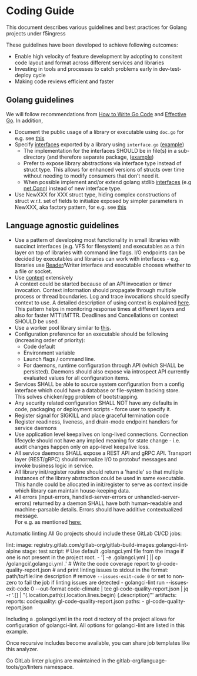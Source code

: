 # Coding Guide

This document describes various guidelines and best practices for Golang projects under f5ingress 

These guidelines have been developed to achieve following outcomes:

* Enable high velocity of feature development by adopting to consitent code layout and format across different services and
  libraries
* Investing in tools and processes to catch problems early in dev-test-deploy cycle
* Making code reviews efficient and faster 



## Golang guidelines

We will follow recommendations from
[How to Write Go Code](https://golang.org/doc/code.html) and
[Effective Go]( https://golang.org/doc/effective_go.html). In addition,

* Document the public usage of a library or executable using `doc.go` for e.g.
  see [this](https://github.com/coreos/etcd/blob/master/embed/doc.go)
* Specify [interfaces](http://jordanorelli.com/post/32665860244/how-to-use-interfaces-in-go)
  exported by a library using `interface.go`
  ([example](https://github.com/appcelerator/amp/tree/2dd6ddfef77ba0efe0563f34e0805d1111ed104a/data/storage))  
  * The implementation for the interfaces SHOULD be in file(s) in a
    sub-directory (and therefore separate package,
    ([example](https://github.com/appcelerator/amp/blob/2dd6ddfef77ba0efe0563f34e0805d1111ed104a/data/storage/etcd/store.go))
  * Prefer to expose library abstractions via interface type instead of
    struct type. This allows for enhanced versions of structs over time
    without needing to modify consumers that don’t need it.
  * When possible implement and/or extend golang stdlib [interfaces](http://sweetohm.net/article/go-interfaces.en.html)
    (e.g [net.Conn](https://github.com/golang/go/blob/go1.9.2/src/net/net.go#L112))
    instead of new interface type. 
* Use NewXXX for XXX struct type, hiding complex constructions of struct w.r.t.
  set of fields to initialize exposed by simpler parameters in NewXXX, aka
  factory pattern, for e.g. see
  [this](http://matthewbrown.io/2016/01/23/factory-pattern-in-golang/)


## Language agnostic guidelines

* Use a pattern of developing most functionality in small libraries with
  succinct interfaces (e.g. VFS for filesystem) and executables as a thin layer
  on top of libraries with command line flags. I/O endpoints can be decided by
  executables and libraries can work with interfaces - e.g. libraries use
  [Reader](https://tour.golang.org/methods/21)/Writer interface and executable
  chooses whether to a file or socket.
* Use [context](https://blog.golang.org/context) extensively  
  A context could be started because of an API invocation or timer invocation.
  Context information should propagate through multiple process or thread
  boundaries. Log and trace invocations should specify context to use. A
  detailed description of using context is explained [here](https://gitlab.com/volterra/ves.io/specifications/issues/11).
  This pattern helps in monitoring response times at different
  layers and also for faster MTTI/MTTR. Deadlines and Cancellations on context
  SHOULD be used.
* Use a worker pool library similar to [this](https://brandur.org/go-worker-pool).
* Configuration preference for an executable should be following (increasing
  order of priority):
  * Code default
  * Environment variable
  * Launch flags / command line.
  * For daemons, runtime configuration through API (which SHALL be persisted).
    Daemons should also expose via introspect API currently evaluated values
    for all configuration items.
* Services SHALL be able to source system configuration from a config
  interface which could have a database or file-system backing store. This
  solves chicken/egg problem of bootstrapping.
* Any security related configuration SHALL NOT have any defaults in code,
  packaging or deployment scripts - force user to specify it.
* Register signal for SIGKILL and place graceful termination code
* Register readiness, liveness, and drain-mode endpoint handlers for service
  daemons
* Use application level keepalives on long-lived connections. Connection
  lifecycle should not have any implied meaning for state change - i.e. audit
  changes happen only on app-level keepalive loss.
* All service daemons SHALL expose a REST API and gRPC API. Transport layer
  (REST/gRPC) should normalize I/O to protobuf messages and invoke business
  logic in service.
* All library init/register routine should return a 'handle' so that multiple
  instances of the library abstraction could be used in same executable. This
  handle could be allocated in init/register to serve as context inside which
  library can maintain house-keeping data.
* All errors (input-errors, handled-server-errors or unhandled-server-errors)
  returned by a daemon SHALL have both human-readable and machine-parsable
  details. Errors should have additive contextualized message.  
  For e.g. as mentioned [here:](https://dave.cheney.net/2016/04/27/dont-just-check-errors-handle-them-gracefully)


Automatic linting
All Go projects should include these GitLab CI/CD jobs:

lint:
  image: registry.gitlab.com/gitlab-org/gitlab-build-images:golangci-lint-alpine
  stage: test
  script:
    # Use default .golangci.yml file from the image if one is not present in the project root.
    - '[ -e .golangci.yml ] || cp /golangci/.golangci.yml .'
    # Write the code coverage report to gl-code-quality-report.json
    # and print linting issues to stdout in the format: path/to/file:line description
    # remove `--issues-exit-code 0` or set to non-zero to fail the job if linting issues are detected
    - golangci-lint run --issues-exit-code 0 --out-format code-climate | tee gl-code-quality-report.json | jq -r '.[] | "\(.location.path):\(.location.lines.begin) \(.description)"'
  artifacts:
    reports:
      codequality: gl-code-quality-report.json
    paths:
      - gl-code-quality-report.json

Including a .golangci.yml in the root directory of the project allows for configuration of golangci-lint. All options for golangci-lint are listed in this example.

Once recursive includes become available, you can share job templates like this analyzer.

Go GitLab linter plugins are maintained in the gitlab-org/language-tools/go/linters namespace.


